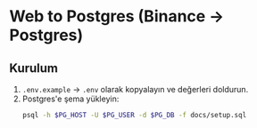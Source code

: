 # Web to Postgres (Binance → Postgres)

## Kurulum
1. `.env.example` → `.env` olarak kopyalayın ve değerleri doldurun.
2. Postgres'e şema yükleyin:
   ```bash
   psql -h $PG_HOST -U $PG_USER -d $PG_DB -f docs/setup.sql
